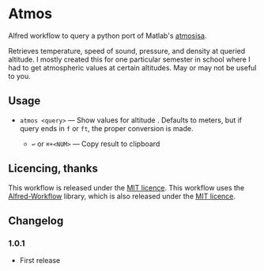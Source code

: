 # Atmos #

Alfred workflow to query a python port of Matlab's [atmosisa][atm].

Retrieves temperature, speed of sound, pressure, and density at queried altitude. I mostly created this for one particular semester in
school where I had to get atmospheric values at certain altitudes. May or may not be useful to you.

## Usage ##

- `atmos <query>` — Show values for altitude <query>. Defaults to meters, but if query ends in `f` or `ft`, the proper conversion is made.
    - `↩` or `⌘+<NUM>` — Copy result to clipboard



## Licencing, thanks ##

This workflow is released under the [MIT licence][mit].
This workflow uses the [Alfred-Workflow][aw] library, which is also released under the [MIT licence][mit].


## Changelog ##

### 1.0.1 ###

- First release


[mit]: ./src/LICENCE.txt
[aw]: http://www.deanishe.net/alfred-workflow/
[atm]: http://www.mathworks.com/help/aerotbx/ug/atmosisa.html